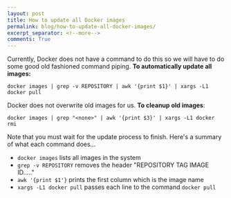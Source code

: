 ```yaml
---
layout: post
title: How to update all Docker images
permalink: blog/how-to-update-all-docker-images/
excerpt_separator: <!--more-->
comments: True
---
```


Currently, Docker does not have a command to do this so we will have to do some good old fashioned command piping. **To automatically update all images:**

```
docker images | grep -v REPOSITORY | awk '{print $1}' | xargs -L1 docker pull
```

Docker does not overwrite old images for us. **To cleanup old images**:

<!--more-->

```
docker images | grep "<none>" | awk '{print $3}' | xargs -L1 docker rmi
```

Note that you must wait for the update process to finish. Here's a summary of what each command does...

- `docker images` lists all images in the system
- `grep -v REPOSITORY` removes the header "REPOSITORY   TAG   IMAGE ID....."
- `awk '{print $1'}` prints the first column which is the image name
- `xargs -L1 docker pull` passes each line to the command `docker pull`
